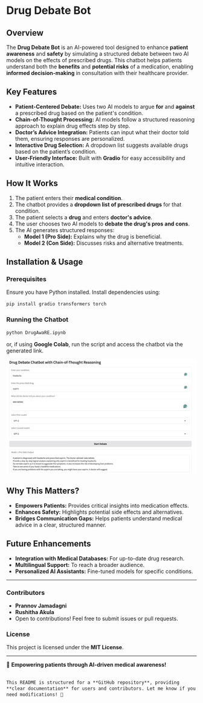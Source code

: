 
# Drug Debate Bot

## Overview

The **Drug Debate Bot** is an AI-powered tool designed to enhance **patient awareness** and **safety** by simulating a structured debate between two AI models on the effects of prescribed drugs. This chatbot helps patients understand both the **benefits** and **potential risks** of a medication, enabling **informed decision-making** in consultation with their healthcare provider.

## Key Features

- **Patient-Centered Debate:** Uses two AI models to argue **for** and **against** a prescribed drug based on the patient's condition.
- **Chain-of-Thought Processing:** AI models follow a structured reasoning approach to explain drug effects step by step.
- **Doctor’s Advice Integration:** Patients can input what their doctor told them, ensuring responses are personalized.
- **Interactive Drug Selection:** A dropdown list suggests available drugs based on the patient’s condition.
- **User-Friendly Interface:** Built with **Gradio** for easy accessibility and intuitive interaction.

## How It Works

1. The patient enters their **medical condition**.
2. The chatbot provides a **dropdown list of prescribed drugs** for that condition.
3. The patient selects a **drug** and enters **doctor's advice**.
4. The user chooses two AI models to **debate the drug's pros and cons**.
5. The AI generates structured responses:
   - **Model 1 (Pro Side):** Explains why the drug is beneficial.
   - **Model 2 (Con Side):** Discusses risks and alternative treatments.

## Installation & Usage

### Prerequisites

Ensure you have Python installed. Install dependencies using:

```bash
pip install gradio transformers torch
```

### Running the Chatbot

```bash
python DrugAwaRE.ipynb
```

or, if using **Google Colab**, run the script and access the chatbot via the generated link.

![image info](images/Interface.png)

## Why This Matters?

- **Empowers Patients:** Provides critical insights into medication effects.
- **Enhances Safety:** Highlights potential side effects and alternatives.
- **Bridges Communication Gaps:** Helps patients understand medical advice in a clear, structured manner.

## Future Enhancements

- **Integration with Medical Databases:** For up-to-date drug research.
- **Multilingual Support:** To reach a broader audience.
- **Personalized AI Assistants:** Fine-tuned models for specific conditions.

---

### Contributors

- **Prannov Jamadagni**
- **Rushitha Akula**
- Open to contributions! Feel free to submit issues or pull requests.

### License

This project is licensed under the **MIT License**.

---

🚀 **Empowering patients through AI-driven medical awareness!**
```

This README is structured for a **GitHub repository**, providing **clear documentation** for users and contributors. Let me know if you need modifications! 🚀
